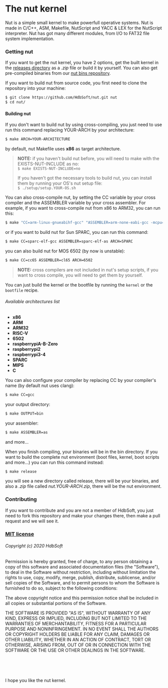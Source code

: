 The nut kernel
==============
Nut is a simple small kernel to make powerfull operative systems. Nut is made in C/C++, ASM, Makefile, NutScript and YACC & LEX for the NutScript interpreter. Nut has got many different modules, from I/O to FAT32 file system implementation.

### Getting nut
If you want to get the nut kernel, you have 2 options, get the built kernel in the [releases directory](https://github.com/HdbSoft/nut/releases) as a *.zip* file or build it by yourself. You can also get pre-compiled binaries from our [nut bins repository](https://github.com/HdbSoft/nut-bins).

If you want to build nut from source code, you first need to clone the repository into your machine:
```bash
$ git clone https://github.com/HdbSoft/nut.git nut
$ cd nut/
```

#### Building nut
If you don't want to build nut by using cross-compiling, you just need to use run this command replacing YOUR-ARCH by your architecture:
```bash
$ make ARCH=YOUR-ARCHITECTURE
```
by default, nut Makefile uses **x86** as target architecture.

> **NOTE:** if you haven't build nut before, you will need to make with the EXISTS-NUT-INCLUDE as no:\
> `$ make EXISTS-NUT-INCLUDE=no`
>
> If you haven't got the necessary tools to build nut, you can install them by running your OS's nut setup file:\
> `$ ./setup/setup.YOUR-OS.sh`

You can also cross-compile nut, by setting the CC variable by your cross compiler and the ASSEMBLER variable by your cross assembler. For example, if you want to cross-compile nut from x86 to ARM32, you can run this:
```bash
$ make "CC=arm-linux-gnueabihf-gcc" "ASSEMBLER=arm-none-eabi-gcc -mcpu=cortex-a7 -fpic -ffreestanding -c" ARCH=ARM32
```

or if you want to build nut for Sun SPARC, you can run this command:
```bash
$ make CC=sparc-elf-gcc ASSEMBLER=sparc-elf-as ARCH=SPARC
```

you can also build nut for MOS 6502 (by now is unstable):
```bash
$ make CC=cc65 ASSEMBLER=cl65 ARCH=6502
```

> **NOTE:** cross compilers are not included in nut's setup scripts, if you want to cross compile, you will need to get them by yourself.

You can just build the kernel or the bootfile by running the `kernel` or the `bootfile` recipe.


###### Available architectures list
- **x86**
- **ARM**
- **ARM32**
- **RISC-V**
- **6502**
- **raspberrypiA-B-Zero**
- **raspberrypi2**
- **raspberrypi3-4**
- **SPARC**
- **MIPS**
- **C**

You can also configure your compiler by replacing CC by your compiler's name (by default nut uses clang):
```bash
$ make CC=gcc
```

your output directory:
```bash
$ make OUTPUT=bin
```

your assembler:
```bash
$ make ASSEMBLER=as
```

and more...

When you finish compiling, your binaries will be in the bin directory. If you want to build the complete nut environment (boot files, kernel, boot scripts and more...) you can run this command instead:
```bash
$ make release
```

you will see a new directory called release, there will be your binaries, and also a *.zip* file called *nut.YOUR-ARCH.zip*, there will be the nut environment.

### Contributing
If you want to contribute and you are not a member of HdbSoft, you just need to fork this repository and make your changes there, then make a pull request and we will see it.


### [MIT license](LICENSE.md)

###### Copyright (c) 2020 HdbSoft

Permission is hereby granted, free of charge, to any person obtaining a copy
of this software and associated documentation files (the "Software"), to deal
in the Software without restriction, including without limitation the rights
to use, copy, modify, merge, publish, distribute, sublicense, and/or sell
copies of the Software, and to permit persons to whom the Software is
furnished to do so, subject to the following conditions:

The above copyright notice and this permission notice shall be included in all
copies or substantial portions of the Software.

THE SOFTWARE IS PROVIDED "AS IS", WITHOUT WARRANTY OF ANY KIND, EXPRESS OR
IMPLIED, INCLUDING BUT NOT LIMITED TO THE WARRANTIES OF MERCHANTABILITY,
FITNESS FOR A PARTICULAR PURPOSE AND NONINFRINGEMENT. IN NO EVENT SHALL THE
AUTHORS OR COPYRIGHT HOLDERS BE LIABLE FOR ANY CLAIM, DAMAGES OR OTHER
LIABILITY, WHETHER IN AN ACTION OF CONTRACT, TORT OR OTHERWISE, ARISING FROM,
OUT OF OR IN CONNECTION WITH THE SOFTWARE OR THE USE OR OTHER DEALINGS IN THE
SOFTWARE.

<br>
<br>
<br>

I hope you like the nut kernel.
